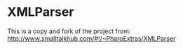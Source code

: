# XMLParser

This is a copy and fork of the project from: http://www.smalltalkhub.com/#!/~PharoExtras/XMLParser
